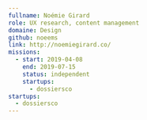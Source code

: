 ```yaml
---
fullname: Noémie Girard
role: UX research, content management
domaine: Design
github: noeems
link: http://noemiegirard.co/
missions:
  - start: 2019-04-08
    end: 2019-07-15
    status: independent
    startups:
      - dossiersco
startups:
  - dossiersco
---
```

